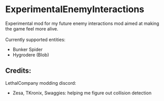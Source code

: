 # ExperimentalEnemyInteractions 
 Experimental mod for my future enemy interactions mod aimed at making the game feel more alive.<br>
<br>
Currently supported entities:<br>
- Bunker Spider<br>
- Hygrodere (Blob)<br>

Credits:
--------------------------------------------------
LethalCompany modding discord: <br>
- Zesa, TKronix, Swaggies: helping me figure out collision detection <br>
